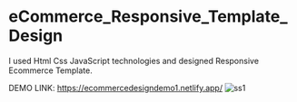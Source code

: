 # eCommerce_Responsive_Template_Design
I used Html Css JavaScript technologies and designed Responsive Ecommerce Template.

DEMO LINK: https://ecommercedesigndemo1.netlify.app/
![ss1](https://user-images.githubusercontent.com/80225142/175130986-704a4159-e0a8-4b86-a88f-6294a857c8a2.png)
